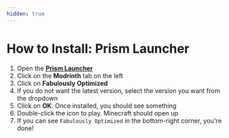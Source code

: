 ```yaml
---
hidden: true
---
```


# How to Install: Prism Launcher

1. Open the [**Prism Launcher**](https://prismlauncher.org/)
2. Click on the **Modrinth** tab on the left
3. Click on **Fabulously Optimized**
4. If you do not want the latest version, select the version you want from the dropdown
5. Click on **OK**. Once installed, you should see something <!-- TODO: what though? -->
6. Double-click the icon to play. Minecraft should open up
7. If you can see `Fabulously Optimized` in the bottom-right corner, you're done!
